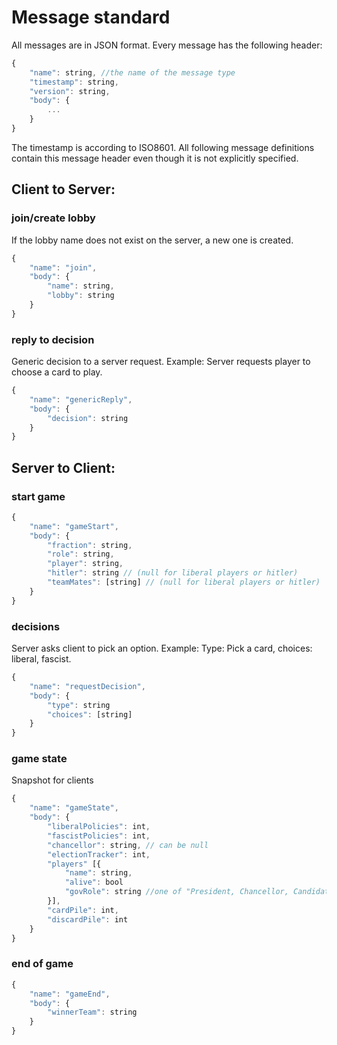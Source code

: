 # Message standard

All messages are in JSON format.  Every message has the following header:
```js
{
    "name": string, //the name of the message type
    "timestamp": string,
    "version": string,
    "body": {
        ...
    }
}
```
The timestamp is according to ISO8601. All following message definitions contain this message header even though it is not explicitly specified.

## Client to Server:

### join/create lobby

If the lobby name does not exist on the server, a new one is created.

```js
{
    "name": "join",
    "body": {
        "name": string,
        "lobby": string
    }
}
```

### reply to decision

Generic decision to a server request. Example: Server requests player to choose a card to play.
```js
{
    "name": "genericReply",
    "body": {
        "decision": string
    }
}
```

## Server to Client:

### start game

```js
{
    "name": "gameStart",
    "body": {
        "fraction": string,
        "role": string,
        "player": string,
        "hitler": string // (null for liberal players or hitler)
        "teamMates": [string] // (null for liberal players or hitler)
    }
}
```

### decisions

Server asks client to pick an option. Example: Type: Pick a card, choices: liberal, fascist.

```js
{
    "name": "requestDecision",
    "body": {
        "type": string
        "choices": [string]
    }
}
```

### game state
Snapshot for clients
```js
{
    "name": "gameState",
    "body": {
        "liberalPolicies": int,
        "fascistPolicies": int,
        "chancellor": string, // can be null
        "electionTracker": int,
        "players" [{
            "name": string,
            "alive": bool
            "govRole": string //one of "President, Chancellor, Candidate or null"
        }],
        "cardPile": int,
        "discardPile": int
    }
}
```

### end of game
```js
{
    "name": "gameEnd",
    "body": {
        "winnerTeam": string
    }
}
```
